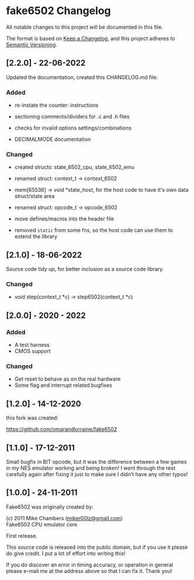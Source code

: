 # fake6502 Changelog

All notable changes to this project will be documented in this file.

The format is based on [Keep a Changelog](https://keepachangelog.com/en/1.0.0/),
and this project adheres to [Semantic Versioning](https://semver.org/spec/v2.0.0.html).



## [2.2.0] - 22-06-2022

Updated the documentation, created this CHANGELOG.md file.


### Added

 - re-instate the counter: instructions

 - sectioning comments/dividers for .c and .h files

 - checks for invalid options settings/combinations

 - DECIMALMODE documentation


### Changed

 - created structs: state_6502_cpu, state_6502_emu

 - renamed struct: context_t -> context_6502

 - mem[65536] -> void *state_host,
for the host code to have it's own data struct/state area

 - renamed struct: opcode_t -> opcode_6502

 - move defines/macros into the header file

 - removed `static` from some fns,
so the host code can use them to extend the library



## [2.1.0] - 18-06-2022

Source code tidy up, for better inclusion as a source code library.

### Changed

 - void step(context_t *c) -> step6502(context_t *c)


## [2.0.0] - 2020 - 2022

### Added
- A test harness
- CMOS support

### Changed
- Get reset to behave as on the real hardware
- Some flag and interrupt related bugfixes


## [1.2.0] - 14-12-2020

this fork was created:

https://github.com/omarandlorraine/fake6502



## [1.1.0] - 17-12-2011

Small bugfix in BIT opcode, but it was the difference between
a few games in my NES emulator working and being broken!
I went through the rest carefully again after fixing it
just to make sure I didn't have any other typos!



## [1.0.0] - 24-11-2011

Fake6502 was originally created by:

(c) 2011 Mike Chambers (miker00lz@gmail.com) <br/>
Fake6502 CPU emulator core

First release.

This source code is released into the
public domain, but if you use it please do give
credit. I put a lot of effort into writing this!

If you do discover an error in timing accuracy,
or operation in general please e-mail me at the
address above so that I can fix it. Thank you!
